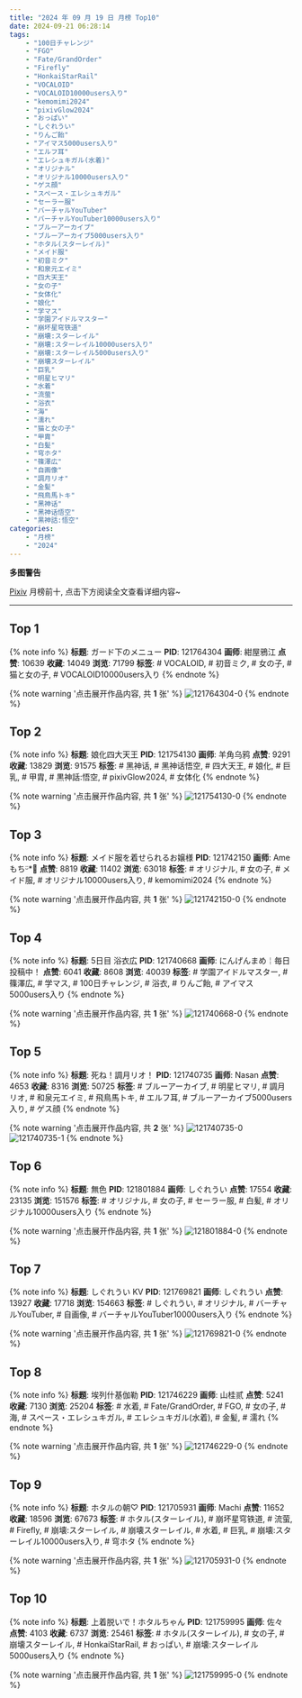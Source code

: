 ```yaml
---
title: "2024 年 09 月 19 日 月榜 Top10"
date: 2024-09-21 06:28:14
tags:
    - "100日チャレンジ"
    - "FGO"
    - "Fate/GrandOrder"
    - "Firefly"
    - "HonkaiStarRail"
    - "VOCALOID"
    - "VOCALOID10000users入り"
    - "kemomimi2024"
    - "pixivGlow2024"
    - "おっぱい"
    - "しぐれうい"
    - "りんご飴"
    - "アイマス5000users入り"
    - "エルフ耳"
    - "エレシュキガル(水着)"
    - "オリジナル"
    - "オリジナル10000users入り"
    - "ゲス顔"
    - "スペース・エレシュキガル"
    - "セーラー服"
    - "バーチャルYouTuber"
    - "バーチャルYouTuber10000users入り"
    - "ブルーアーカイブ"
    - "ブルーアーカイブ5000users入り"
    - "ホタル(スターレイル)"
    - "メイド服"
    - "初音ミク"
    - "和泉元エイミ"
    - "四大天王"
    - "女の子"
    - "女体化"
    - "娘化"
    - "学マス"
    - "学園アイドルマスター"
    - "崩坏星穹铁道"
    - "崩壊:スターレイル"
    - "崩壊:スターレイル10000users入り"
    - "崩壊:スターレイル5000users入り"
    - "崩壊スターレイル"
    - "巨乳"
    - "明星ヒマリ"
    - "水着"
    - "流萤"
    - "浴衣"
    - "海"
    - "濡れ"
    - "猫と女の子"
    - "甲胄"
    - "白髪"
    - "穹ホタ"
    - "篠澤広"
    - "自画像"
    - "調月リオ"
    - "金髪"
    - "飛鳥馬トキ"
    - "黑神话"
    - "黑神话悟空"
    - "黒神話:悟空"
categories:
    - "月榜"
    - "2024"
---
```


<i class="fa fa-triangle-exclamation"></i>**多图警告**<i class="fa fa-triangle-exclamation"></i>

[Pixiv](https://www.pixiv.net/) 月榜前十, 点击下方阅读全文查看详细内容~

<!-- more -->

---

## Top 1

{% note info %}
**标题**: ガード下のメニュー
**PID**: 121764304 **画师**: 紺屋鴉江
**点赞**: 10639 **收藏**: 14049 **浏览**: 71799
**标签**: # VOCALOID, # 初音ミク, # 女の子, # 猫と女の子, # VOCALOID10000users入り
{% endnote %}

{% note warning '点击展开作品内容, 共 **1** 张' %}
![121764304-0](https://i.pixiv.re/img-original/img/2024/08/23/21/21/14/121764304_p0.jpg)
{% endnote %}

## Top 2

{% note info %}
**标题**: 娘化四大天王
**PID**: 121754130 **画师**: 羊角乌鸦
**点赞**: 9291 **收藏**: 13829 **浏览**: 91575
**标签**: # 黑神话, # 黑神话悟空, # 四大天王, # 娘化, # 巨乳, # 甲胄, # 黒神話:悟空, # pixivGlow2024, # 女体化
{% endnote %}

{% note warning '点击展开作品内容, 共 **1** 张' %}
![121754130-0](https://i.pixiv.re/img-original/img/2024/08/23/14/22/19/121754130_p0.jpg)
{% endnote %}

## Top 3

{% note info %}
**标题**: メイド服を着せられるお嬢様
**PID**: 121742150 **画师**: Ameもちᵕ̈*🍭
**点赞**: 8819 **收藏**: 11402 **浏览**: 63018
**标签**: # オリジナル, # 女の子, # メイド服, # オリジナル10000users入り, # kemomimi2024
{% endnote %}

{% note warning '点击展开作品内容, 共 **1** 张' %}
![121742150-0](https://i.pixiv.re/img-original/img/2024/08/23/00/40/37/121742150_p0.jpg)
{% endnote %}

## Top 4

{% note info %}
**标题**: 5日目 浴衣広
**PID**: 121740668 **画师**: にんげんまめ￤毎日投稿中！
**点赞**: 6041 **收藏**: 8608 **浏览**: 40039
**标签**: # 学園アイドルマスター, # 篠澤広, # 学マス, # 100日チャレンジ, # 浴衣, # りんご飴, # アイマス5000users入り
{% endnote %}

{% note warning '点击展开作品内容, 共 **1** 张' %}
![121740668-0](https://i.pixiv.re/img-original/img/2024/08/23/00/00/33/121740668_p0.png)
{% endnote %}

## Top 5

{% note info %}
**标题**: 死ね！調月リオ！
**PID**: 121740735 **画师**: Nasan
**点赞**: 4653 **收藏**: 8316 **浏览**: 50725
**标签**: # ブルーアーカイブ, # 明星ヒマリ, # 調月リオ, # 和泉元エイミ, # 飛鳥馬トキ, # エルフ耳, # ブルーアーカイブ5000users入り, # ゲス顔
{% endnote %}

{% note warning '点击展开作品内容, 共 **2** 张' %}
![121740735-0](https://i.pixiv.re/img-original/img/2024/08/23/00/01/01/121740735_p0.jpg)
![121740735-1](https://i.pixiv.re/img-original/img/2024/08/23/00/01/01/121740735_p1.jpg)
{% endnote %}

## Top 6

{% note info %}
**标题**: 無色
**PID**: 121801884 **画师**: しぐれうい
**点赞**: 17554 **收藏**: 23135 **浏览**: 151576
**标签**: # オリジナル, # 女の子, # セーラー服, # 白髪, # オリジナル10000users入り
{% endnote %}

{% note warning '点击展开作品内容, 共 **1** 张' %}
![121801884-0](https://i.pixiv.re/img-original/img/2024/08/25/00/00/08/121801884_p0.jpg)
{% endnote %}

## Top 7

{% note info %}
**标题**: しぐれうい KV
**PID**: 121769821 **画师**: しぐれうい
**点赞**: 13927 **收藏**: 17718 **浏览**: 154663
**标签**: # しぐれうい, # オリジナル, # バーチャルYouTuber, # 自画像, # バーチャルYouTuber10000users入り
{% endnote %}

{% note warning '点击展开作品内容, 共 **1** 张' %}
![121769821-0](https://i.pixiv.re/img-original/img/2024/08/24/00/00/16/121769821_p0.png)
{% endnote %}

## Top 8

{% note info %}
**标题**: 埃列什基伽勒
**PID**: 121746229 **画师**: 山桂贰
**点赞**: 5241 **收藏**: 7130 **浏览**: 25204
**标签**: # 水着, # Fate/GrandOrder, # FGO, # 女の子, # 海, # スペース・エレシュキガル, # エレシュキガル(水着), # 金髪, # 濡れ
{% endnote %}

{% note warning '点击展开作品内容, 共 **1** 张' %}
![121746229-0](https://i.pixiv.re/img-original/img/2024/08/23/04/55/18/121746229_p0.jpg)
{% endnote %}

## Top 9

{% note info %}
**标题**: ホタルの朝♡
**PID**: 121705931 **画师**: Machi
**点赞**: 11652 **收藏**: 18596 **浏览**: 67673
**标签**: # ホタル(スターレイル), # 崩坏星穹铁道, # 流萤, # Firefly, # 崩壊:スターレイル, # 崩壊スターレイル, # 水着, # 巨乳, # 崩壊:スターレイル10000users入り, # 穹ホタ
{% endnote %}

{% note warning '点击展开作品内容, 共 **1** 张' %}
![121705931-0](https://i.pixiv.re/img-original/img/2024/08/21/21/31/44/121705931_p0.jpg)
{% endnote %}

## Top 10

{% note info %}
**标题**: 上着脱いで！ホタルちゃん
**PID**: 121759995 **画师**: 佐々
**点赞**: 4103 **收藏**: 6737 **浏览**: 25461
**标签**: # ホタル(スターレイル), # 女の子, # 崩壊スターレイル, # HonkaiStarRail, # おっぱい, # 崩壊:スターレイル5000users入り
{% endnote %}

{% note warning '点击展开作品内容, 共 **1** 张' %}
![121759995-0](https://i.pixiv.re/img-original/img/2024/08/23/19/01/39/121759995_p0.jpg)
{% endnote %}
